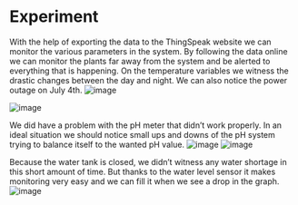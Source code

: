 # Experiment
With the help of exporting the data to the ThingSpeak website we can monitor the various parameters in the system. By following the data online we can monitor the plants far away from the system and be alerted to everything that is happening.
On the temperature variables we witness the drastic changes between the day and night. We can also notice the power outage on July 4th. 
![image](https://github.com/dash1010/Hydrofonic-system/assets/137070081/e379b4cb-1d11-4835-99fc-233ac5da5089)

![image](https://github.com/dash1010/Hydrofonic-system/assets/137070081/31cdbc82-87f5-4d3e-9fe1-438f323734e6)

We did have a problem with the pH meter that didn’t work properly. In an ideal situation we should notice small ups and downs of the pH system trying to balance itself to the wanted pH value.
![image](https://github.com/dash1010/Hydrofonic-system/assets/137070081/fe76fd05-ef65-4183-bb17-7df852688a06)
![image](https://github.com/dash1010/Hydrofonic-system/assets/137070081/0284a672-8e62-46b5-a79e-bc7d305ec3fd)

Because the water tank is closed, we didn’t witness any water shortage in this short amount of time. But thanks to the water level sensor it makes monitoring very easy and we can fill it when we see a drop in the graph.
![image](https://github.com/dash1010/Hydrofonic-system/assets/137070081/c5e553ee-b0dc-4343-a5a8-d3404c2a4a55)
